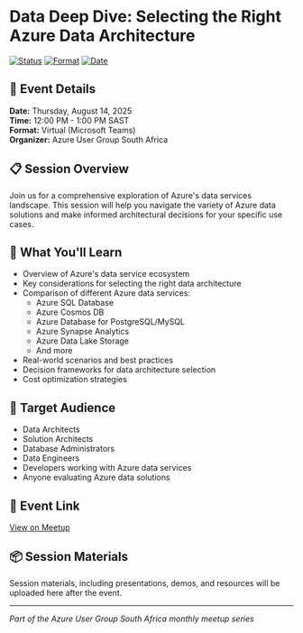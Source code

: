 # Data Deep Dive: Selecting the Right Azure Data Architecture

[![Status](https://img.shields.io/badge/Status-Upcoming-orange)](#)
[![Format](https://img.shields.io/badge/Format-Teams_Meeting-blue)](#)
[![Date](https://img.shields.io/badge/Date-August_14,_2025-green)](#)

## 📅 Event Details

**Date:** Thursday, August 14, 2025  
**Time:** 12:00 PM - 1:00 PM SAST  
**Format:** Virtual (Microsoft Teams)  
**Organizer:** Azure User Group South Africa

## 📋 Session Overview

Join us for a comprehensive exploration of Azure's data services landscape. This session will help you navigate the variety of Azure data solutions and make informed architectural decisions for your specific use cases.

## 🎯 What You'll Learn

- Overview of Azure's data service ecosystem
- Key considerations for selecting the right data architecture
- Comparison of different Azure data services:
  - Azure SQL Database
  - Azure Cosmos DB
  - Azure Database for PostgreSQL/MySQL
  - Azure Synapse Analytics
  - Azure Data Lake Storage
  - And more
- Real-world scenarios and best practices
- Decision frameworks for data architecture selection
- Cost optimization strategies

## 👥 Target Audience

- Data Architects
- Solution Architects
- Database Administrators
- Data Engineers
- Developers working with Azure data services
- Anyone evaluating Azure data solutions

## 🔗 Event Link

[View on Meetup](https://www.meetup.com/azure-user-group-southafrica/events/311438208/)

## 📦 Session Materials

Session materials, including presentations, demos, and resources will be uploaded here after the event.

---

*Part of the Azure User Group South Africa monthly meetup series*

